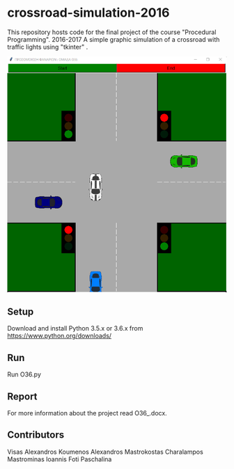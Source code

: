 # crossroad-simulation-2016
This repository hosts code for the final project of the course "Procedural Programming". 2016-2017
A simple graphic simulation of a crossroad with traffic lights using "tkinter" .

![This is an image](/example.png)

## Setup 
Download and install Python 3.5.x or 3.6.x from https://www.python.org/downloads/

## Run 
Run O36.py

## Report
For more information about the project read O36_.docx.

## Contributors 
Visas Alexandros
Koumenos Alexandros
Mastrokostas Charalampos
Mastrominas Ioannis
Foti Paschalina
